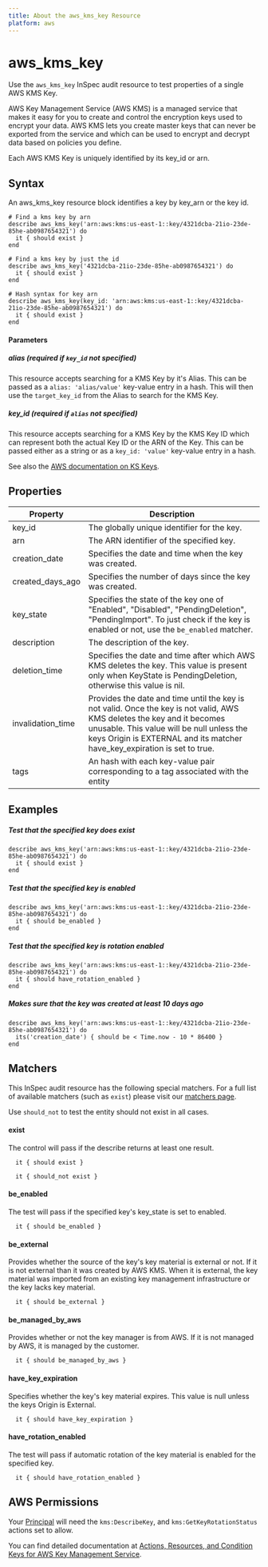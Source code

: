 ```yaml
---
title: About the aws_kms_key Resource
platform: aws
---
```


# aws\_kms\_key

Use the `aws_kms_key` InSpec audit resource to test properties of a single AWS KMS Key.

AWS Key Management Service (AWS KMS) is a managed service that makes it easy for you to create and control the encryption keys used to encrypt your data. AWS KMS lets you create master keys that can never be exported from the service and which can be used to encrypt and decrypt data based on policies you define.

Each AWS KMS Key is uniquely identified by its key\_id or arn.

## Syntax

An aws\_kms\_key resource block identifies a key by key\_arn or the key id.

    # Find a kms key by arn
    describe aws_kms_key('arn:aws:kms:us-east-1::key/4321dcba-21io-23de-85he-ab0987654321') do
      it { should exist }
    end

    # Find a kms key by just the id
    describe aws_kms_key('4321dcba-21io-23de-85he-ab0987654321') do
      it { should exist }
    end

    # Hash syntax for key arn
    describe aws_kms_key(key_id: 'arn:aws:kms:us-east-1::key/4321dcba-21io-23de-85he-ab0987654321') do
      it { should exist }
    end
    
#### Parameters

##### alias _(required if `key_id` not specified)_

This resource accepts searching for a KMS Key by it's Alias.
This can be passed as a `alias: 'alias/value'` key-value entry in a hash. This will then use the `target_key_id` from the Alias to search for the KMS Key.

##### key\_id _(required if `alias` not specified)_

This resource accepts searching for a KMS Key by the KMS Key ID which can represent both the actual Key ID or the ARN of the Key.
This can be passed either as a string or as a `key_id: 'value'` key-value entry in a hash.

See also the [AWS documentation on KS Keys](https://docs.aws.amazon.com/kms/latest/developerguide/getting-started.html).

## Properties

|Property          | Description|
| ---              | --- |
|key\_id            | The globally unique identifier for the key. |
|arn               | The ARN identifier of the specified key. |
|creation\_date     | Specifies the date and time when the key was created. |
|created\_days\_ago  | Specifies the number of days since the key was created. |
|key\_state         | Specifies the state of the key one of "Enabled", "Disabled", "PendingDeletion", "PendingImport". To just check if the key is enabled or not, use the `be_enabled` matcher. |
|description       | The description of the key. |
|deletion\_time     | Specifies the date and time after which AWS KMS deletes the key. This value is present only when KeyState is PendingDeletion, otherwise this value is nil. |
|invalidation\_time | Provides the date and time until the key is not valid.  Once the key is not valid, AWS KMS deletes the key and it becomes unusable.  This value will be null unless the keys Origin is EXTERNAL and its matcher have\_key\_expiration is set to true. |
|tags          | An hash with each key-value pair corresponding to a tag associated with the entity |

## Examples

##### Test that the specified key does exist
    describe aws_kms_key('arn:aws:kms:us-east-1::key/4321dcba-21io-23de-85he-ab0987654321') do
      it { should exist }
    end

##### Test that the specified key is enabled
    describe aws_kms_key('arn:aws:kms:us-east-1::key/4321dcba-21io-23de-85he-ab0987654321') do
      it { should be_enabled }
    end

##### Test that the specified key is rotation enabled
    describe aws_kms_key('arn:aws:kms:us-east-1::key/4321dcba-21io-23de-85he-ab0987654321') do
      it { should have_rotation_enabled }
    end
    
##### Makes sure that the key was created at least 10 days ago
    describe aws_kms_key('arn:aws:kms:us-east-1::key/4321dcba-21io-23de-85he-ab0987654321') do
      its('creation_date') { should be < Time.now - 10 * 86400 }
    end

## Matchers

This InSpec audit resource has the following special matchers. For a full list of available matchers (such as `exist`) please visit our [matchers page](https://www.inspec.io/docs/reference/matchers/).

Use `should_not` to test the entity should not exist in all cases.

#### exist

The control will pass if the describe returns at least one result.


      it { should exist }

      it { should_not exist }

#### be\_enabled

The test will pass if the specified key's key\_state is set to enabled.

      it { should be_enabled }

#### be\_external
Provides whether the source of the key's key material is external or not.  If it is not external than it was created by AWS KMS.  When it is external, the key material was imported from an existing key management infrastructure or the key lacks key material.

      it { should be_external }

#### be\_managed\_by\_aws

Provides whether or not the key manager is from AWS. If it is not managed by AWS, it is managed by the customer.

      it { should be_managed_by_aws }

#### have\_key\_expiration

Specifies whether the key's key material expires. This value is null unless the keys Origin is External.

      it { should have_key_expiration }

#### have\_rotation\_enabled

The test will pass if automatic rotation of the key material is enabled for the specified key.

      it { should have_rotation_enabled }

## AWS Permissions

Your [Principal](https://docs.aws.amazon.com/IAM/latest/UserGuide/intro-structure.html#intro-structure-principal) will need the `kms:DescribeKey`, and `kms:GetKeyRotationStatus` actions set to allow.

You can find detailed documentation at [Actions, Resources, and Condition Keys for AWS Key Management Service](https://docs.aws.amazon.com/IAM/latest/UserGuide/list_awskeymanagementservice.html).
